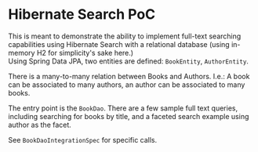 # Hibernate Search PoC

This is meant to demonstrate the ability to implement full-text searching capabilities using Hibernate Search with a relational database (using in-memory H2 for simplicity's sake here.)\
Using Spring Data JPA, two entities are defined: `BookEntity`, `AuthorEntity`.

There is a many-to-many relation between Books and Authors. 
I.e.: A book can be associated to many authors, an author can be associated to many books.

The entry point is the `BookDao`. There are a few sample full text queries, including searching 
for books by title, and a faceted search example using author as the facet.

See `BookDaoIntegrationSpec` for specific calls.



